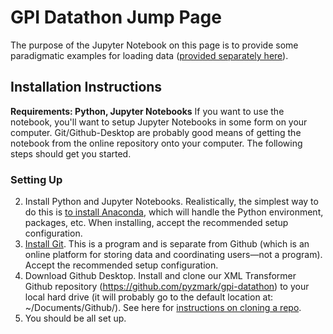 # GPI Datathon Jump Page
The purpose of the Jupyter Notebook on this page is to provide some paradigmatic examples for loading data ([provided separately here](https://www.dropbox.com/scl/fi/5hjhlosycq8kbnnmdlrki/datathon_combined.zip?rlkey=i7ke5q7b095e2zkcm08g0l7u6&dl=0)).

## Installation Instructions
**Requirements: Python, Jupyter Notebooks**
If you want to use the notebook, you'll want to setup Jupyter Notebooks in some form on your computer. Git/Github-Desktop are probably good means of getting the notebook from the online repository onto your computer. The following steps should get you started.
### Setting Up
2. Install Python and Jupyter Notebooks. Realistically, the simplest way to do this is [to install Anaconda](https://www.anaconda.com), which will handle the Python environment, packages, etc. When installing, accept the recommended setup configuration.
3. [Install Git](https://git-scm.com/downloads). This is a program and is separate from Github (which is an online platform for storing data and coordinating users—not a program). Accept the recommended setup configuration. 
5. Download Github Desktop. Install and clone our XML Transformer Github repository (https://github.com/pyzmark/gpi-datathon) to your local hard drive (it will probably go to the default location at: ~/Documents/Github/). See here for [instructions on cloning a repo](https://docs.github.com/en/desktop/adding-and-cloning-repositories/cloning-a-repository-from-github-to-github-desktop).
6. You should be all set up.